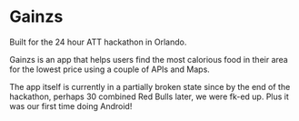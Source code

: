 # Gainzs

Built for the 24 hour ATT hackathon in Orlando.

Gainzs is an app that helps users find the most calorious food in their area for the lowest price using a couple of APIs and Maps. 

The app itself is currently in a partially broken state since by the end of the hackathon, perhaps 30 combined Red Bulls later, we were fk-ed up. Plus it was our first time doing Android!

